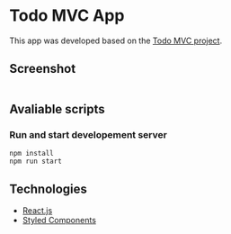 # Todo MVC App

This app was developed based on the [Todo MVC project](https://todomvc.com/examples/backbone_require/).

## Screenshot

![]()

## Avaliable scripts

### Run and start developement server
```
npm install
npm run start
```

## Technologies
- [React.js](https://pt-br.reactjs.org/)
- [Styled Components](https://styled-components.com/)